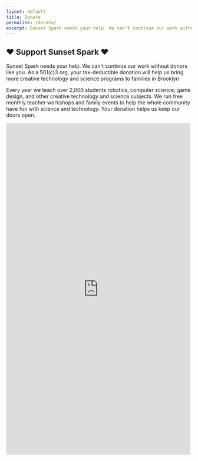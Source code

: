 ```yaml
---
layout: default
title: Donate
permalink: /donate/
excerpt: Sunset Spark needs your help. We can't continue our work without donors like you. As a 501(c)3 org, your tax-deductible donation will help us bring more creative technology and science programs to families in Brooklyn.
---
```

<section class="donate">
  <h2 class="section-heading section-striped"><span>&#9829; Support Sunset Spark &#9829;</span></h2>
  <div>
  <p>Sunset Spark needs your help. We can't continue our work without donors like you. As a 501(c)3 org, your tax-deductible donation will help us bring more creative technology and science programs to families in Brooklyn </p>
  <p>Every year we teach over 2,000 students robotics, computer science, game design, and other creative technology and science subjects. We run free monthly teacher workshops and family events to help the whole community have fun with science and technology. Your donation helps us keep our doors open.
  </p>
  </div>
  <div class="donorbox-wrap">
        <script src="https://donorbox.org/widget.js" paypalExpress="false"></script><iframe allowpaymentrequest="" frameborder="0" height="900px" name="donorbox" scrolling="no" seamless="seamless" src="https://donorbox.org/embed/support-sunset-spark?default_interval=o" style="max-width: 500px; min-width: 310px; max-height:none!important" width="100%"></iframe>
  </div>
</section>
